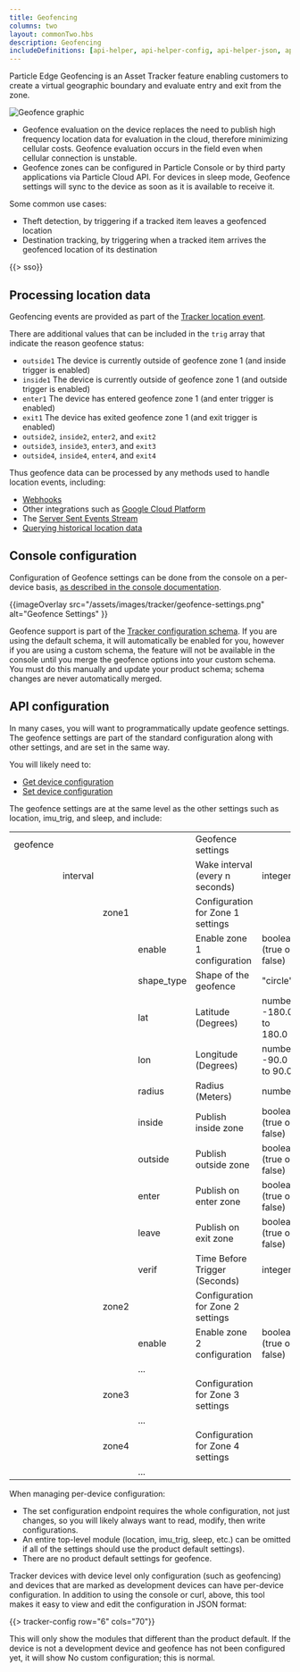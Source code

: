 ```yaml
---
title: Geofencing
columns: two
layout: commonTwo.hbs
description: Geofencing
includeDefinitions: [api-helper, api-helper-config, api-helper-json, api-helper-tracker, codemirror, zip]
---
```


Particle Edge Geofencing is an Asset Tracker feature enabling customers to create a virtual geographic boundary and evaluate entry and exit from the zone.

![Geofence graphic](/assets/images/tracker/geofence.png)

- Geofence evaluation on the device replaces the need to publish high frequency location data for evaluation in the cloud, therefore minimizing cellular costs. Geofence evaluation occurs in the field even when cellular connection is unstable.
- Geofence zones can be configured in Particle Console or by third party applications via Particle Cloud API. For devices in sleep mode, Geofence settings will sync to the device as soon as it is available to receive it.

Some common use cases:

- Theft detection, by triggering if a tracked item leaves a geofenced location
- Destination tracking, by triggering when a tracked item arrives the geofenced location of its destination

{{> sso}}

## Processing location data

Geofencing events are provided as part of the [Tracker location event](/reference/device-cloud/api/#tracker-location-events). 

There are additional values that can be included in the `trig` array that indicate the reason geofence status:

- `outside1` The device is currently outside of geofence zone 1 (and inside trigger is enabled)
- `inside1` The device is currently outside of geofence zone 1 (and outside trigger is enabled)
- `enter1` The device has entered geofence zone 1 (and enter trigger is enabled)
- `exit1` The device has exited geofence zone 1 (and exit trigger is enabled)
- `outside2`, `inside2`, `enter2`, and `exit2`
- `outside3`, `inside3`, `enter3`, and `exit3`
- `outside4`, `inside4`, `enter4`, and `exit4`

Thus geofence data can be processed by any methods used to handle location events, including:

- [Webhooks](/tutorials/device-cloud/webhooks/)
- Other integrations such as [Google Cloud Platform](/tutorials/integrations/google-cloud-platform/)
- The [Server Sent Events Stream](/reference/device-cloud/api/#product-event-stream)
- [Querying historical location data](/reference/device-cloud/api/#location)


## Console configuration

Configuration of Geofence settings can be done from the console on a per-device basis, [as described in the console documentation](/tutorials/device-cloud/console/#geofence-settings).

{{imageOverlay src="/assets/images/tracker/geofence-settings.png" alt="Geofence Settings" }}

Geofence support is part of the [Tracker configuration schema](/tutorials/asset-tracking/tracker-configuration/). If you are using the default schema, it will automatically be enabled for you, however if you are using a custom schema, the feature will not be available in the console until you merge the geofence options into your custom schema. You must do this manually and update your product schema; schema changes are never automatically merged.

## API configuration

In many cases, you will want to programmatically update geofence settings. The geofence settings are part of the standard configuration along with other settings, and are set in the same way.

You will likely need to:

- [Get device configuration](/reference/device-cloud/api/#get-device-configuration)
- [Set device configuration](/reference/device-cloud/api/#set-device-configuration)


The geofence settings are at the same level as the other settings such as location, imu_trig, and sleep, and include:

| | | | | | |
| :--- | :--- | :--- | :--- | :--- | :--- |
| geofence | | | | Geofence settings | |
| | interval | | | Wake interval (every n seconds) | integer |
| | | zone1 | | Configuration for Zone 1 settings | |
| | | | enable | Enable zone 1 configuration | boolean (true or false) |
| | | | shape_type | Shape of the geofence | "circle" |
| | | | lat | Latitude (Degrees) | number -180.0 to 180.0 |
| | | | lon | Longitude (Degrees) | number -90.0 to 90.0 |
| | | | radius | Radius (Meters) | number |
| | | | inside | Publish inside zone | boolean (true or false) |
| | | | outside | Publish outside zone | boolean (true or false) |
| | | | enter | Publish on enter zone | boolean (true or false) |
| | | | leave | Publish on exit zone | boolean (true or false) |
| | | | verif | Time Before Trigger (Seconds) | integer |
| | | zone2 | | Configuration for Zone 2 settings | |
| | | | enable | Enable zone 2 configuration | boolean (true or false) |
| | | | ... | | |
| | | zone3 | | Configuration for Zone 3 settings | |
| | | | ... | | |
| | | zone4 | | Configuration for Zone 4 settings | |
| | | | ... | | |


When managing per-device configuration:

- The set configuration endpoint requires the whole configuration, not just changes, so you will likely always want to read, modify, then write configurations. 
- An entire top-level module (location, imu_trig, sleep, etc.) can be omitted if all of the settings should use the product default settings). 
- There are no product default settings for geofence.

Tracker devices with device level only configuration (such as geofencing) and devices that are marked as development devices can have per-device configuration. In addition to using the console or curl, above, this tool makes it easy to view and edit the configuration in JSON format:


{{> tracker-config row="6" cols="70"}}

This will only show the modules that different than the product default. If the device is not a development device and geofence has not been configured yet, it will show No custom configuration; this is normal.

